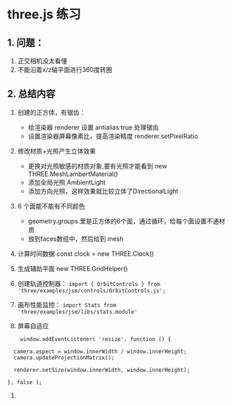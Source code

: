 # three.js 练习

## 1. 问题：
1. 正交相机没太看懂
2. 不能沿着x/z轴平面进行360度转圈


## 2. 总结内容
1. 创建的正方体，有锯齿：
   - 给渲染器 renderer 设置 antialias:true 处理锯齿
   -  设置渲染器屏幕像素比，提高渲染精度 renderer.setPixelRatio
2. 修改材质+光照产生立体效果
   - 更换对光照敏感的材质对象,要有光照才能看到 new THREE.MeshLambertMaterial()
   - 添加全局光照 AmbientLight
   - 添加方向光照，这样效果就比较立体了DirectionalLight
3. 6 个面能不能有不同颜色
   - geometry.groups 里是正方体的6个面，通过循环，给每个面设置不通材质
   - 放到faces数组中，然后给到 mesh
4. 计算时间数据  const clock = new THREE.Clock()
5. 生成辅助平面 new THREE.GridHelper()
6. 创建轨道控制器：
   `import { OrbitControls } from 'three/examples/jsm/controls/OrbitControls.js';`
   
7. 画布性能监控：
   `import Stats from 'three/examples/jsm/libs/stats.module'`
8. 屏幕自适应
```
    window.addEventListener( 'resize', function () {

  camera.aspect = window.innerWidth / window.innerHeight;
  camera.updateProjectionMatrix();

  renderer.setSize(window.innerWidth, window.innerHeight);

}, false );
```

1.  
